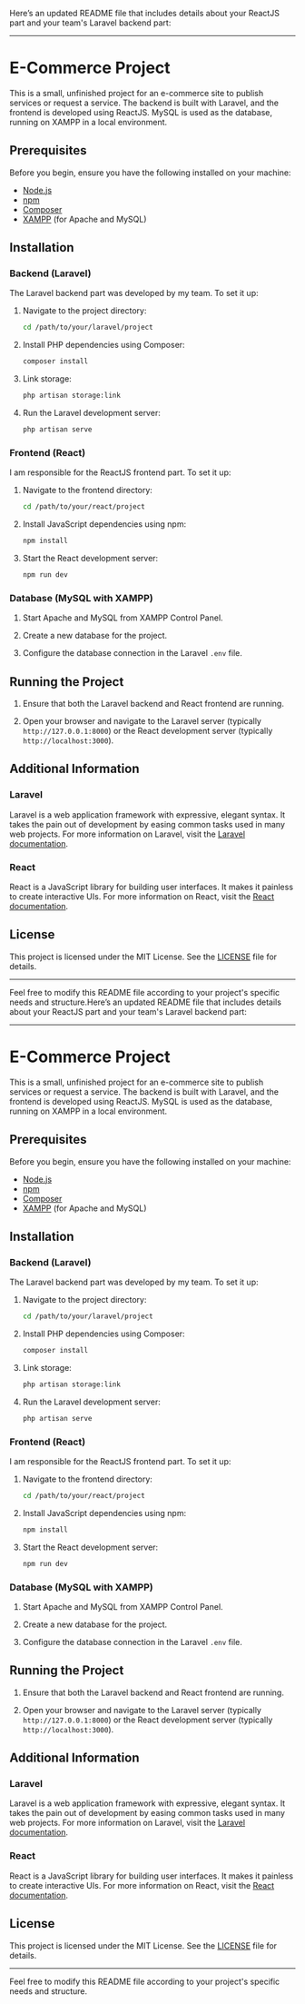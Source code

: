 Here’s an updated README file that includes details about your ReactJS part and your team's Laravel backend part:

---

# E-Commerce Project

This is a small, unfinished project for an e-commerce site to publish services or request a service. The backend is built with Laravel, and the frontend is developed using ReactJS. MySQL is used as the database, running on XAMPP in a local environment.

## Prerequisites

Before you begin, ensure you have the following installed on your machine:
- [Node.js](https://nodejs.org/)
- [npm](https://www.npmjs.com/)
- [Composer](https://getcomposer.org/)
- [XAMPP](https://www.apachefriends.org/index.html) (for Apache and MySQL)

## Installation

### Backend (Laravel)

The Laravel backend part was developed by my team. To set it up:

1. Navigate to the project directory:
   ```sh
   cd /path/to/your/laravel/project
   ```

2. Install PHP dependencies using Composer:
   ```sh
   composer install
   ```

3. Link storage:
   ```sh
   php artisan storage:link
   ```

4. Run the Laravel development server:
   ```sh
   php artisan serve
   ```

### Frontend (React)

I am responsible for the ReactJS frontend part. To set it up:

1. Navigate to the frontend directory:
   ```sh
   cd /path/to/your/react/project
   ```

2. Install JavaScript dependencies using npm:
   ```sh
   npm install
   ```

3. Start the React development server:
   ```sh
   npm run dev
   ```

### Database (MySQL with XAMPP)

1. Start Apache and MySQL from XAMPP Control Panel.

2. Create a new database for the project.

3. Configure the database connection in the Laravel `.env` file.

## Running the Project

1. Ensure that both the Laravel backend and React frontend are running.

2. Open your browser and navigate to the Laravel server (typically `http://127.0.0.1:8000`) or the React development server (typically `http://localhost:3000`).

## Additional Information

### Laravel

Laravel is a web application framework with expressive, elegant syntax. It takes the pain out of development by easing common tasks used in many web projects. For more information on Laravel, visit the [Laravel documentation](https://laravel.com/docs).

### React

React is a JavaScript library for building user interfaces. It makes it painless to create interactive UIs. For more information on React, visit the [React documentation](https://reactjs.org/docs/getting-started.html).

## License

This project is licensed under the MIT License. See the [LICENSE](LICENSE) file for details.

---

Feel free to modify this README file according to your project's specific needs and structure.Here’s an updated README file that includes details about your ReactJS part and your team's Laravel backend part:

---

# E-Commerce Project

This is a small, unfinished project for an e-commerce site to publish services or request a service. The backend is built with Laravel, and the frontend is developed using ReactJS. MySQL is used as the database, running on XAMPP in a local environment.

## Prerequisites

Before you begin, ensure you have the following installed on your machine:
- [Node.js](https://nodejs.org/)
- [npm](https://www.npmjs.com/)
- [Composer](https://getcomposer.org/)
- [XAMPP](https://www.apachefriends.org/index.html) (for Apache and MySQL)

## Installation

### Backend (Laravel)

The Laravel backend part was developed by my team. To set it up:

1. Navigate to the project directory:
   ```sh
   cd /path/to/your/laravel/project
   ```

2. Install PHP dependencies using Composer:
   ```sh
   composer install
   ```

3. Link storage:
   ```sh
   php artisan storage:link
   ```

4. Run the Laravel development server:
   ```sh
   php artisan serve
   ```

### Frontend (React)

I am responsible for the ReactJS frontend part. To set it up:

1. Navigate to the frontend directory:
   ```sh
   cd /path/to/your/react/project
   ```

2. Install JavaScript dependencies using npm:
   ```sh
   npm install
   ```

3. Start the React development server:
   ```sh
   npm run dev
   ```

### Database (MySQL with XAMPP)

1. Start Apache and MySQL from XAMPP Control Panel.

2. Create a new database for the project.

3. Configure the database connection in the Laravel `.env` file.

## Running the Project

1. Ensure that both the Laravel backend and React frontend are running.

2. Open your browser and navigate to the Laravel server (typically `http://127.0.0.1:8000`) or the React development server (typically `http://localhost:3000`).

## Additional Information

### Laravel

Laravel is a web application framework with expressive, elegant syntax. It takes the pain out of development by easing common tasks used in many web projects. For more information on Laravel, visit the [Laravel documentation](https://laravel.com/docs).

### React

React is a JavaScript library for building user interfaces. It makes it painless to create interactive UIs. For more information on React, visit the [React documentation](https://reactjs.org/docs/getting-started.html).

## License

This project is licensed under the MIT License. See the [LICENSE](LICENSE) file for details.

---

Feel free to modify this README file according to your project's specific needs and structure.
